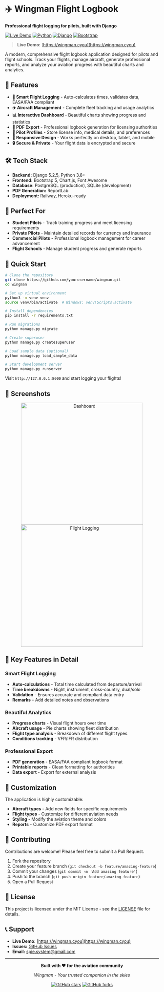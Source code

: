 # ✈️ Wingman Flight Logbook

**Professional flight logging for pilots, built with Django**

[![Live Demo](https://img.shields.io/badge/Live%20Demo-Wingman.cyou-blue?style=for-the-badge&logo=airplane)](https://wingman.cyou)
[![Python](https://img.shields.io/badge/Python-3.8+-blue?style=flat&logo=python)](https://python.org)
[![Django](https://img.shields.io/badge/Django-5.2.5-green?style=flat&logo=django)](https://djangoproject.com)
[![Bootstrap](https://img.shields.io/badge/Bootstrap-5.3.0-purple?style=flat&logo=bootstrap)](https://getbootstrap.com)

> **Live Demo:** [https://wingman.cyou](https://wingman.cyou)

A modern, comprehensive flight logbook application designed for pilots and flight schools. Track your flights, manage aircraft, generate professional reports, and analyze your aviation progress with beautiful charts and analytics.

## 🚀 Features

- **📝 Smart Flight Logging** - Auto-calculates times, validates data, EASA/FAA compliant
- **✈️ Aircraft Management** - Complete fleet tracking and usage analytics
- **📊 Interactive Dashboard** - Beautiful charts showing progress and statistics
- **📄 PDF Export** - Professional logbook generation for licensing authorities
- **👤 Pilot Profiles** - Store license info, medical details, and preferences
- **📱 Responsive Design** - Works perfectly on desktop, tablet, and mobile
- **🔒 Secure & Private** - Your flight data is encrypted and secure

## 🛠️ Tech Stack

- **Backend:** Django 5.2.5, Python 3.8+
- **Frontend:** Bootstrap 5, Chart.js, Font Awesome
- **Database:** PostgreSQL (production), SQLite (development)
- **PDF Generation:** ReportLab
- **Deployment:** Railway, Heroku-ready

## 🎯 Perfect For

- **Student Pilots** - Track training progress and meet licensing requirements
- **Private Pilots** - Maintain detailed records for currency and insurance
- **Commercial Pilots** - Professional logbook management for career advancement
- **Flight Schools** - Manage student progress and generate reports

## 🚀 Quick Start

```bash
# Clone the repository
git clone https://github.com/yourusername/wingman.git
cd wingman

# Set up virtual environment
python3 -m venv venv
source venv/bin/activate  # Windows: venv\Scripts\activate

# Install dependencies
pip install -r requirements.txt

# Run migrations
python manage.py migrate

# Create superuser
python manage.py createsuperuser

# Load sample data (optional)
python manage.py load_sample_data

# Start development server
python manage.py runserver
```

Visit `http://127.0.0.1:8000` and start logging your flights!

## 📸 Screenshots

<div align="center">
  <img src="https://via.placeholder.com/800x400/1e3a8a/ffffff?text=Dashboard+Preview" alt="Dashboard" width="400"/>
  <img src="https://via.placeholder.com/800x400/3b82f6/ffffff?text=Flight+Logging" alt="Flight Logging" width="400"/>
</div>

## 🌟 Key Features in Detail

### Smart Flight Logging

- **Auto-calculations** - Total time calculated from departure/arrival
- **Time breakdowns** - Night, instrument, cross-country, dual/solo
- **Validation** - Ensures accurate and compliant data entry
- **Remarks** - Add detailed notes and observations

### Beautiful Analytics

- **Progress charts** - Visual flight hours over time
- **Aircraft usage** - Pie charts showing fleet distribution
- **Flight type analysis** - Breakdown of different flight types
- **Conditions tracking** - VFR/IFR distribution

### Professional Export

- **PDF generation** - EASA/FAA compliant logbook format
- **Printable reports** - Clean formatting for authorities
- **Data export** - Export for external analysis

## 🔧 Customization

The application is highly customizable:

- **Aircraft types** - Add new fields for specific requirements
- **Flight types** - Customize for different aviation needs
- **Styling** - Modify the aviation theme and colors
- **Reports** - Customize PDF export format

## 🤝 Contributing

Contributions are welcome! Please feel free to submit a Pull Request.

1. Fork the repository
2. Create your feature branch (`git checkout -b feature/amazing-feature`)
3. Commit your changes (`git commit -m 'Add amazing feature'`)
4. Push to the branch (`git push origin feature/amazing-feature`)
5. Open a Pull Request

## 📄 License

This project is licensed under the MIT License - see the [LICENSE](LICENSE) file for details.

## 📞 Support

- **Live Demo:** [https://wingman.cyou](https://wingman.cyou)
- **Issues:** [GitHub Issues](https://github.com/yourusername/wingman/issues)
- **Email:** spie.system@gmail.com

---

<div align="center">

**Built with ❤️ for the aviation community**

_Wingman - Your trusted companion in the skies_

[![GitHub stars](https://img.shields.io/github/stars/yourusername/wingman?style=social)](https://github.com/yourusername/wingman)
[![GitHub forks](https://img.shields.io/github/forks/yourusername/wingman?style=social)](https://github.com/yourusername/wingman)

</div>
